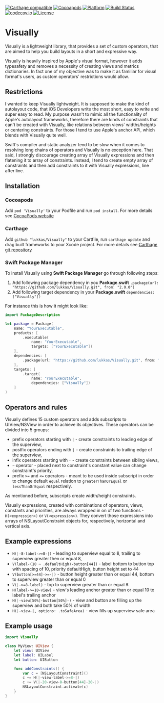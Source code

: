 [![Carthage compatible](https://img.shields.io/badge/Carthage-Compatible-brightgreen.svg?style=flat)](https://github.com/Carthage/Carthage)
[![Cocoapods](https://img.shields.io/cocoapods/v/Visually.svg?style=flat)](https://cocoapods.org/pods/Visually)
[![Platform](https://img.shields.io/cocoapods/p/Visually.svg?style=flat)](https://cocoapods.org/pods/Visually)
[![Build Status](https://travis-ci.org/lukkas/Visually.svg)](https://travis-ci.org/codecov/example-swift) 
[![codecov.io](https://codecov.io/gh/lukkas/Visually/branch/master/graphs/badge.svg)](https://codecov.io/gh/lukkas/Visually)
[![License](https://img.shields.io/cocoapods/l/Visually.svg?style=flat)](https://cocoapods.org/pods/Visually)

# Visually

Visually is a lightweight library, that provides a set of custom operators, that are aimed to help you build layouts in a short and expressive way. 

Visually is heavily inspired by Apple's visual format, however it adds typesafety and removes a necessity of creating views and metrics dictionaries. In fact one of my objective was to make it as familiar for visual format's users, as custom operators' restrictions would allow.

## Restrictions

I wanted to keep Visually lightweight. It is supposed to make the kind of autolayout code, that iOS Developers write the most short, easy to write and super easy to read. My purpose wasn't to mimic all the functionality of Apple's autolayout frameworks, therefore there are kinds of constraints that can't be created with Visually, like relations between views' widths/heights or centering constraints. For those I tend to use Apple's anchor API, which blends with Visually quite well.

Swift's compiler and static analyzer tend to be slow when it comes to resolving long chains of operators and Visually is no exception here. That said, I strongly discourage creating array of Visually expressions and then flatening it to array of constraints. Instead, I tend to create empty array of constraints and then add constraints to it with Visually expressions, line after line.

## Installation

### Cocoapods

Add `pod 'Visually'` to your Podfile and run `pod install`.
For more details see [CocoaPods website](http://cocoapods.org)

### Carthage

Add `github "lukkas/Visually"` to your Cartfile, run `carthage update` and drag built frameworks to your Xcode project.
For more details see [Carthage git repository](https://github.com/Carthage/Carthage)

### Swift Package Manager

To install Visually using **Swift Package Manager** go through following steps:

1. Add following package dependency in you **Package.swift** ``` .package(url: "https://github.com/lukkas/Visually.git", from: "2.0.0") ```
2. Add following target dependency in your **Package.swift** ``` dependencies: ["Visually"]) ```

For instance this is how it might look like:
```swift
import PackageDescription

let package = Package(
    name: "YourExecutable",
    products: [
        .executable(
            name: "YourExecutable",
            targets: ["YourExecutable"])
    ],
    dependencies: [
        .package(url: "https://github.com/lukkas/Visually.git", from: "2.0.0")
    ],
    targets: [
        .target(
            name: "YourExecutable",
            dependencies: ["Visually"])
    ]
)
```

## Operators and rules

Visually defines 15 custom operators and adds subscripts to UIView/NSView in order to achieve its objectives. These operators can be divided into 5 groups:
- prefix operators starting with `|` - create constraints to leading edge of the superview,
- postfix operators ending with `|` - create constraints to trailing edge of the superview,
- infix operators starting with `-` - create constraints between sibling views,
- `~` operator - placed next to constraint's constant value can change constraint's priority,
- prefix `>=` and `<=` operators - meant to be used inside subscript in order to change default `equal` relation to `greaterThanOrEqual` or `lessThanOrEqual` respectively.

As mentioned before, subscripts create width/height constraints.

Visually expressions, created with combinations of operators, views, constants and priorities, are always wrapped in on of two functions - `H(<expression>)` or `V(<expression>)`. They convert those expressions into arrays of NSLayoutConstraint objects for, respectively, horizontal and vertical axis.

## Example expressions

- `H(|-8-label->=8-|)` - leading to superview equal to 8, trailing to superview greater then or equal 8,
- `V(label-(10 ~ .defaultHigh)-button[44])` - label bottom to button top with spacing of 10, priority defaultHigh, button height set to 44
- `V(button[>=44]->=-|)` - button height greater than or equal 44, bottom to superview greater than or equal 0
- `V(|->=8-label)` - top to superview greater than or equal 8
- `H(label->=10-view)` - view's leading anchor greater than or equal 10 to label's trailing anchor
- `H(|-view[50%]-button[50%]-)` - view and button are filling up the superview and both take 50% of width
- `H(|-view-|, options: .toSafeArea)` - view fills up superview safe area

## Example usage

```swift
import Visually

class MyView: UIView {
    let view: UIView
    let label: UILabel
    let button: UIButton

    func addConstraints() {
        var c = [NSLayoutConstraint]()
        c += H(|-view-label->=8-|)
        c += V(|-20-view-8-button[44]-20-|)
        NSLayoutConstraint.activate(c)
    }
}
```
